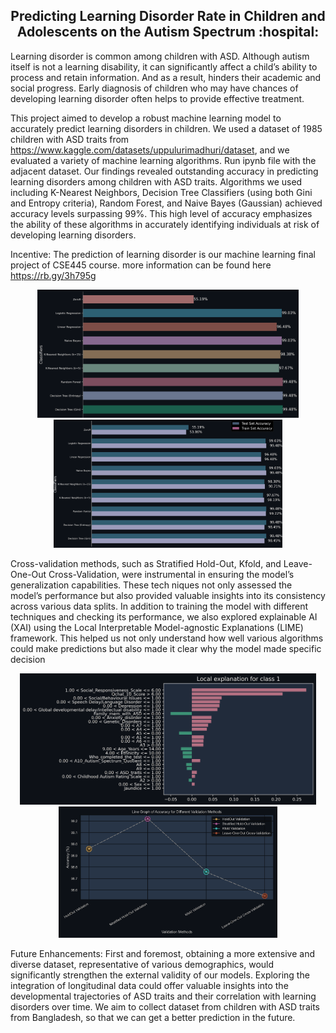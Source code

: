 <h2 align="center"> Predicting Learning Disorder Rate in Children and Adolescents on the Autism Spectrum :hospital: </h2>

Learning disorder is common among children with ASD. Although autism itself is not a learning disability,
it can significantly affect a child’s ability to process and retain information. And as a result, hinders
their academic and social progress. Early diagnosis of children who may have chances of developing
learning disorder often helps to provide effective treatment.

This project aimed to develop a robust machine learning model to accurately predict learning
disorders in children. We used a dataset of 1985 children with ASD traits from https://www.kaggle.com/datasets/uppulurimadhuri/dataset, and we evaluated a 
variety of machine learning algorithms. Run ipynb file with the adjacent dataset. Our findings revealed outstanding accuracy in predicting 
learning disorders among children with ASD traits. Algorithms we used including K-Nearest 
Neighbors, Decision Tree Classifiers (using both Gini and Entropy criteria), Random Forest, 
and Naive Bayes (Gaussian) achieved accuracy levels surpassing 99%. This high level of accuracy
emphasizes the ability of these algorithms in accurately identifying individuals at
risk of developing learning disorders.

Incentive: The prediction of learning disorder is our machine learning final project of CSE445 course. more information can be found
 here https://rb.gy/3h795g

<p align="center">
<img src="sha/images/bar_chart.png" height="205em"> <img src="sha/images/classifier_accuracy_horizontal.png" height="205em"> 
</p>

Cross-validation methods, such as Stratified Hold-Out,
Kfold, and Leave-One-Out Cross-Validation, were instrumental in ensuring the model’s generalization capabilities. These tech
niques not only assessed the model’s performance but also provided valuable insights into its consistency across various 
data splits. In addition to training the model with different techniques and checking its performance, we also explored 
explainable AI (XAI) using the Local Interpretable Model-agnostic Explanations (LIME) framework. This helped us not only 
understand how well various algorithms could make predictions but also made it clear why the model made specific decision

<p align="center">
<img src="sha/images/lime_explanation_hd.png" height="210em"> <img src="sha/images/colorful_line_graph.png" height="210em"> 
</p>

Future Enhancements: First
and foremost, obtaining a more extensive and diverse dataset, representative of various demographics, would significantly strengthen the external validity of our models. Exploring the integration of
longitudinal data could offer valuable insights into
the developmental trajectories of ASD traits and
their correlation with learning disorders over time.
We aim to collect dataset from children with ASD
traits from Bangladesh, so that we can get a better
prediction in the future.


